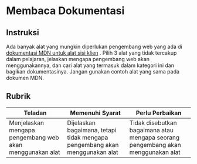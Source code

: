 # Membaca Dokumentasi

## Instruksi

Ada banyak alat yang mungkin diperlukan pengembang web yang ada di [dokumentasi MDN untuk alat sisi klien](https://developer.mozilla.org/docs/Learn/Tools_and_testing/Understanding_client-side_tools/Overview) . Pilih 3 alat yang tidak tercakup dalam pelajaran, jelaskan mengapa pengembang web akan menggunakannya, dan cari alat yang termasuk dalam kategori ini dan bagikan dokumentasinya. Jangan gunakan contoh alat yang sama pada dokumen MDN.

## Rubrik

| Teladan                                                  | Memenuhi Syarat                                                             | Perlu Perbaikan                                                                  |
|----------------------------------------------------------|-----------------------------------------------------------------------------|----------------------------------------------------------------------------------|
| Menjelaskan mengapa pengembang web akan menggunakan alat | Dijelaskan bagaimana, tetapi tidak mengapa pengembang akan menggunakan alat | Tidak disebutkan bagaimana atau mengapa seorang pengembang akan menggunakan alat |
